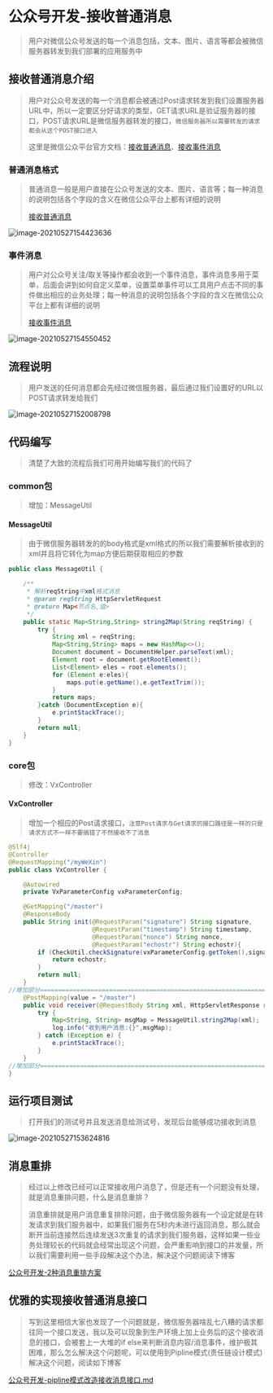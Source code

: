 # 公众号开发-接收普通消息

>用户对微信公众号发送的每一个消息包括，文本、图片、语言等都会被微信服务器转发到我们部署的应用服务中

## 接收普通消息介绍

> 用户对公众号发送的每一个消息都会被通过Post请求转发到我们设置服务器URL中，所以一定要区分好请求的类型，GET请求URL是验证服务器的接口，POST请求URL是微信服务器转发的接口，`微信服务器所以需要转发的请求都会从这个POST接口进入`
>
> 这里是微信公众平台官方文档：[接收普通消息](https://developers.weixin.qq.com/doc/offiaccount/Message_Management/Receiving_standard_messages.html)、[接收事件消息](https://developers.weixin.qq.com/doc/offiaccount/Message_Management/Receiving_event_pushes.html)

### 普通消息格式

> 普通消息一般是用户直接在公众号发送的文本、图片、语言等；每一种消息的说明包括各个字段的含义在微信公众平台上都有详细的说明
>
> [接收普通消息](https://developers.weixin.qq.com/doc/offiaccount/Message_Management/Receiving_standard_messages.html)

![image-20210527154423636](./images/image-20210527154423636.png)

### 事件消息

> 用户对公众号关注/取关等操作都会收到一个事件消息，事件消息多用于菜单，后面会讲到如何自定义菜单，设置菜单事件可以工具用户点击不同的事件做出相应的业务处理；每一种消息的说明包括各个字段的含义在微信公众平台上都有详细的说明
>
> [接收事件消息](https://developers.weixin.qq.com/doc/offiaccount/Message_Management/Receiving_event_pushes.html)

![image-20210527154550452](./images/image-20210527154550452.png)

## 流程说明

> 用户发送的任何消息都会先经过微信服务器，最后通过我们设置好的URL以POST请求转发给我们

![image-20210527152008798](./images/image-20210527152008798.png)

## 代码编写

> 清楚了大致的流程后我们可用开始编写我们的代码了

### common包

> 增加：MessageUtil

#### MessageUtil

> 由于微信服务器转发的的body格式是xml格式的所以我们需要解析接收到的xml并且将它转化为map方便后期获取相应的参数

~~~java
public class MessageUtil {

    /**
     * 解析reqString中xml格式消息
     * @param reqString HttpServletRequest
     * @return Map<节点名,值>
     */
    public static Map<String,String> string2Map(String reqString) {
        try {
            String xml = reqString;
            Map<String,String> maps = new HashMap<>();
            Document document = DocumentHelper.parseText(xml);
            Element root = document.getRootElement();
            List<Element> eles = root.elements();
            for (Element e:eles){
                maps.put(e.getName(),e.getTextTrim());
            }
            return maps;
        }catch (DocumentException e){
            e.printStackTrace();
        }
        return null;
    }
}
~~~

### core包

> 修改：VxController

#### VxController

> 增加一个相应的Post请求接口，`注意Post请求与Get请求的接口路径是一样的只是请求方式不一样不要搞错了不然接收不了消息`

~~~java
@Slf4j
@Controller
@RequestMapping("/myWeXin")
public class VxController {

    @Autowired
    private VxParameterConfig vxParameterConfig;

    @GetMapping("/master")
    @ResponseBody
    public String init(@RequestParam("signature") String signature,
                       @RequestParam("timestamp") String timestamp,
                       @RequestParam("nonce") String nonce,
                       @RequestParam("echostr") String echostr){
        if (CheckUtil.checkSignature(vxParameterConfig.getToken(),signature,timestamp,nonce)){
            return echostr;
        }
        return null;
    }
//增加部分=====================================================================
    @PostMapping(value = "/master")
    public void receiver(@RequestBody String xml, HttpServletResponse resp, HttpServletRequest request){
        try {
            Map<String, String> msgMap = MessageUtil.string2Map(xml);
            log.info("收到用户消息:{}",msgMap);
        } catch (Exception e) {
            e.printStackTrace();
        }
    }
//增加部分=====================================================================
}
~~~

## 运行项目测试

> 打开我们的测试号并且发送消息给测试号，发现后台能够成功接收到消息

![image-20210527153624816](./images/image-20210527153353227.png)

## 消息重排

> 经过以上修改已经可以正常接收用户消息了，但是还有一个问题没有处理，就是消息重排问题，什么是消息重排？
>
> 消息重排就是用户消息重复排除问题，由于微信服务器有一个设定就是在转发请求到我们服务器中，如果我们服务在5秒内未进行返回消息，那么就会断开当前连接然后连续发送3次重复的请求到我们服务器，这样如果一些业务处理较长的代码就会经常出现这个问题，会严重影响到接口的并发量，所以我们需要利用一些手段解决这个办法，解决这个问题阅读下博客

[公众号开发-2种消息重排方案](https://blog.csdn.net/weixin_44642403/article/details/117386552)

## 优雅的实现接收普通消息接口

> 写到这里相信大家也发现了一个问题就是，微信服务器啥乱七八糟的请求都往同一个接口发送，我以及可以现象到生产环境上加上业务后的这个接收消息的接口，会被套上一大堆的if else来判断消息内容/消息事件，维护极其困难，那么怎么解决这个问题呢，可以使用到Pipline模式(责任链设计模式)解决这个问题，阅读如下博客

[公众号开发-pipline模式改造接收消息接口.md]()

